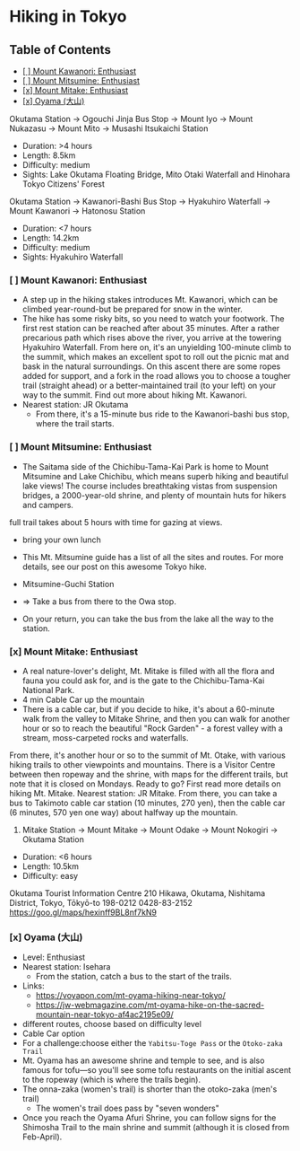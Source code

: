 # Hiking in Tokyo


## Table of Contents <!-- omit in toc -->

* [\[ \] Mount Kawanori: Enthusiast](#--mount-kawanori-enthusiast)
* [\[ \] Mount Mitsumine: Enthusiast](#--mount-mitsumine-enthusiast)
* [\[x\] Mount Mitake: Enthusiast](#x-mount-mitake-enthusiast)
* [\[x\] Oyama (大山)](#x-oyama-大山)

Okutama Station -> Ogouchi Jinja Bus Stop -> Mount Iyo -> Mount Nukazasu -> Mount Mito -> Musashi Itsukaichi Station
* Duration: >4 hours
* Length: 8.5km
* Difficulty: medium
* Sights: Lake Okutama Floating Bridge, Mito Otaki Waterfall and Hinohara Tokyo Citizens' Forest


Okutama Station -> Kawanori-Bashi Bus Stop -> Hyakuhiro Waterfall -> Mount Kawanori -> Hatonosu Station
* Duration: <7 hours
* Length: 14.2km
* Difficulty: medium
* Sights: Hyakuhiro Waterfall


### [ ] Mount Kawanori: Enthusiast

* A step up in the hiking stakes introduces Mt. Kawanori, which can be climbed year-round-but be prepared for snow in the winter.
* The hike has some risky bits, so you need to watch your footwork. The first rest station can be reached after about 35 minutes. After a rather precarious path which rises above the river, you arrive at the towering Hyakuhiro Waterfall. From here on, it's an unyielding 100-minute climb to the summit, which makes an excellent spot to roll out the picnic mat and bask in the natural surroundings. On this ascent there are some ropes added for support, and a fork in the road allows you to choose a tougher trail (straight ahead) or a better-maintained trail (to your left) on your way to the summit. Find out more about hiking Mt. Kawanori.
* Nearest station: JR Okutama
  * From there, it's a 15-minute bus ride to the Kawanori-bashi bus stop, where the trail starts.


### [ ] Mount Mitsumine: Enthusiast

* The Saitama side of the Chichibu-Tama-Kai Park is home to Mount Mitsumine and Lake Chichibu, which means superb hiking and beautiful lake views! The course includes breathtaking vistas from suspension bridges, a 2000-year-old shrine, and plenty of mountain huts for hikers and campers.

 full trail takes about 5 hours with time for gazing at views.

* bring your own lunch
* This Mt. Mitsumine guide has a list of all the sites and routes. For more details, see our post on this awesome Tokyo hike.

* Mitsumine-Guchi Station
* => Take a bus from there to the Owa stop.
* On your return, you can take the bus from the lake all the way to the station.


### [x] Mount Mitake: Enthusiast

* A real nature-lover's delight, Mt. Mitake is filled with all the flora and fauna you could ask for, and is the gate to the Chichibu-Tama-Kai National Park.
* 4 min Cable Car up the mountain
* There is a cable car, but if you decide to hike, it's about a 60-minute walk from the valley to Mitake Shrine, and then you can walk for another hour or so to reach the beautiful "Rock Garden" - a forest valley with a stream, moss-carpeted rocks and waterfalls.

From there, it's another hour or so to the summit of Mt. Otake, with various hiking trails to other viewpoints and mountains. There is a Visitor Centre between then ropeway and the shrine, with maps for the different trails, but note that it is closed on Mondays. Ready to go? First read more details on hiking Mt. Mitake.
Nearest station: JR Mitake. From there, you can take a bus to Takimoto cable car station (10 minutes, 270 yen), then the cable car (6 minutes, 570 yen one way) about halfway up the mountain.


1. Mitake Station -> Mount Mitake -> Mount Odake -> Mount Nokogiri -> Okutama Station
* Duration: <6 hours
* Length: 10.5km
* Difficulty: easy

Okutama Tourist Information Centre
210 Hikawa, Okutama, Nishitama District, Tokyo, Tōkyō-to 198-0212
0428-83-2152
<https://goo.gl/maps/hexinff9BL8nf7kN9>


### [x] Oyama (大山)

* Level: Enthusiast
* Nearest station: Isehara
  * From the station, catch a bus to the start of the trails.
* Links:
  * <https://voyapon.com/mt-oyama-hiking-near-tokyo/>
  * <https://jw-webmagazine.com/mt-oyama-hike-on-the-sacred-mountain-near-tokyo-af4ac2195e09/>
* different routes, choose based on difficulty level
* Cable Car option
* For a challenge:choose either the `Yabitsu-Toge Pass` or the `Otoko-zaka Trail`
* Mt. Oyama has an awesome shrine and temple to see, and is also famous for tofu—so you'll see some tofu restaurants on the initial ascent to the ropeway (which is where the trails begin).
* The onna-zaka (women's trail) is shorter than the otoko-zaka (men's trail)
  * The women's trail does pass by "seven wonders"
* Once you reach the Oyama Afuri Shrine, you can follow signs for the Shimosha Trail to the main shrine and summit (although it is closed from Feb-April).

